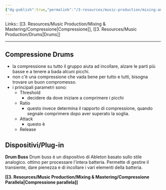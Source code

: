 ```yaml
---
{"dg-publish":true,"permalink":"/3-resources/music-production/mixing-and-mastering/compressione-drums/"}
---
```


Links:: [[3. Resources/Music Production/Mixing & Mastering/Compressione\|Compressione]], [[3. Resources/Music Production/Drums\|Drums]]

---


## Compressione Drums

- la compressione su tutto il gruppo aiuta ad incollare, alzare le parti più basse e a tenere a bada alcuni picchi.
- non c'è una compressione che vada bene per tutto e tutti, bisogna trovare un buon compromesso.
- i principali parametri sono:
	- Threshold
		- decidere da dove iniziare a comprimere i picchi
	- Ratio
		- questo invece determina il rapporto di compressione, quando segnale comprimere dopo aver superato la soglia. 
	- Attack 
		- questo è
	- Release


## Dispositivi/Plug-in

**Drum Buss**
Drum buss è un dispositivo di Ableton basato sullo stile analogico. ottimo per processare l'intera batteria. Permette di gestire il transiente, dare pienezza e di incollare i vari elementi della batteria. 


**[[3. Resources/Music Production/Mixing & Mastering/Compressione Parallela\|Compressione parallela]]**


